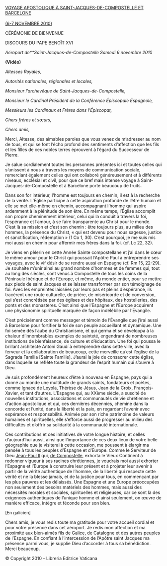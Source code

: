 [VOYAGE APOSTOLIQUE À SAINT-JACQUES-DE-COMPOSTELLE ET BARCELONE\
\
(6-7 NOVEMBRE 2010)](/content/benedict-xvi/fr/travels/2010/index_spagna.html)

CÉRÉMONIE DE BIENVENUE

DISCOURS DU PAPE BENOÎT XVI

*Aéroport de**Saint-Jacques-de-Compostelle* *Samedi 6 novembre 2010*

**(Vidéo)**

*Altesses Royales,*

*Autorités nationales, régionales et locales,*

*Monsieur l’archevêque de Saint-Jacques-de-Compostelle,*

*Monsieur le Cardinal Président de la Conférence Épiscopale Espagnole,*

*Messieurs les Cardinaux et Frères dans l’Épiscopat,*

*Chers frères et sœurs,*

*Chers amis,*

Merci, Altesse, des aimables paroles que vous venez de m’adresser au nom de tous, et qui se font l’écho profond des sentiments d’affection que les fils et les filles de ces nobles terres éprouvent à l’égard du Successeur de Pierre.

Je salue cordialement toutes les personnes présentes ici et toutes celles qui s’unissent à nous à travers les moyens de communication sociale, remerciant également celles qui ont collaboré généreusement et à différents niveaux, ecclésial et civil, pour que ce bref mais intense voyage à Saint-Jacques-de-Compostelle et à Barcelone porte beaucoup de fruits.

Dans son for intérieur, l’homme est toujours en chemin, il est à la recherche de la vérité. L’Église participe à cette aspiration profonde de l’être humain et elle se met elle-même en chemin, accompagnant l’homme qui aspire ardemment à la plénitude de son être. En même temps, l’Église accomplit son propre cheminement intérieur, celui qui la conduit à travers la foi, l’espérance et l’amour, à se faire transparente au Christ pour le monde. C’est là sa mission et c’est son chemin : être toujours plus, au milieu des hommes, la présence du Christ, « qui est devenu pour nous sagesse, justice et sanctification, rédemption » (1 Co 1, 30). C’est pourquoi, je me suis mis moi aussi en chemin pour affermir mes frères dans la foi. (cf. Lc 22, 32).

Je viens en pèlerin en cette Année Sainte compostellane et j’ai dans le cœur le même amour pour le Christ qui poussait l’Apôtre Paul à entreprendre ses voyages, avec le vif désir de se rendre aussi en Espagne (cf. Rm 15, 22-29). Je souhaite m’unir ainsi au grand nombre d’hommes et de femmes qui, tout au long des siècles, sont venus à Compostelle de tous les coins de la Péninsule Ibérique et de l’Europe, et même, du monde entier, pour se mettre aux pieds de saint Jacques et se laisser transformer par son témoignage de foi. Avec les empreintes laissées par leurs pas et pleins d’espérance, ils tracèrent une route culturelle, de prière, de miséricorde et de conversion, qui s’est concrétisée par des églises et des hôpitaux, des hostelleries, des ponts et des monastères. C’est ainsi que l’Espagne et l’Europe acquirent une physionomie spirituelle marquée de façon indélébile par l’Évangile.

C’est précisément comme messager et témoin de l’Évangile que j’irai aussi à Barcelone pour fortifier la foi de son peuple accueillant et dynamique. Une foi semée dès l’aube du Christianisme, et qui germa et se développa à la chaleur d’innombrables exemples de sainteté, engendrant de nombreuses institutions de bienfaisance, de culture et d’éducation. Une foi qui poussa le brillant architecte Antoni Gaudí à entreprendre dans cette ville, avec la ferveur et la collaboration de beaucoup, cette merveille qu’est l’église de la Sagrada Familia [Sainte Famille]. J’aurai la joie de consacrer cette église, dans laquelle se reflète toute la grandeur de l’esprit humain qui s’ouvre à Dieu.

Je suis profondément heureux d’être à nouveau en Espagne, pays qui a donné au monde une multitude de grands saints, fondateurs et poètes, comme Ignace de Loyola, Thérèse de Jésus, Jean de la Croix, François-Xavier, et tant d’autres. L’Espagne qui, au XXème siècle, a suscité de nouvelles institutions, associations et communautés de vie chrétienne et d’action apostolique et qui, ces dernières décennies, chemine dans la concorde et l’unité, dans la liberté et la paix, en regardant l’avenir avec espérance et responsabilité. Animée par son riche patrimoine de valeurs humaines et spirituelles, elle s’efforce aussi de progresser au milieu des difficultés et d’offrir sa solidarité à la communauté internationale.

Ces contributions et ces initiatives de votre longue histoire, et celles d’aujourd’hui aussi, ainsi que l’importance de ces deux lieux de votre belle géographie que je visiterai à cette occasion, me poussent à élargir ma pensée à tous les peuples d’Espagne et d’Europe. Comme le Serviteur de Dieu [Jean-Paul II](/content/john-paul-ii/fr.html) qui, [de Compostelle](/content/john-paul-ii/fr/travels/sub_index1989/trav_wyd-santiago-spain.html), exhorta le Vieux Continent à redonner vigueur à ses racines chrétiennes, je voudrais moi aussi exhorter l’Espagne et l’Europe à construire leur présent et à projeter leur avenir à partir de la vérité authentique de l’homme, de la liberté qui respecte cette vérité et ne la blesse jamais, et de la justice pour tous, en commençant par les plus pauvres et les délaissés. Une Espagne et une Europe préoccupées non seulement des besoins matériels des hommes, mais aussi des nécessités morales et sociales, spirituelles et religieuses, car ce sont là des exigences authentiques de l’unique homme et ainsi seulement, on œuvre de manière efficace, intègre et féconde pour son bien.

[En galicien]

Chers amis, je vous redis toute ma gratitude pour votre accueil cordial et pour votre présence dans cet aéroport. Je redis mon affection et ma proximité aux bien-aimés fils de Galice, de Catalogne et des autres peuples de l’Espagne. En confiant à l’intercession de l’Apôtre saint Jacques ma présence parmi vous, je supplie Dieu d’accorder à tous sa bénédiction. Merci beaucoup.

© Copyright 2010 - Libreria Editrice Vaticana
